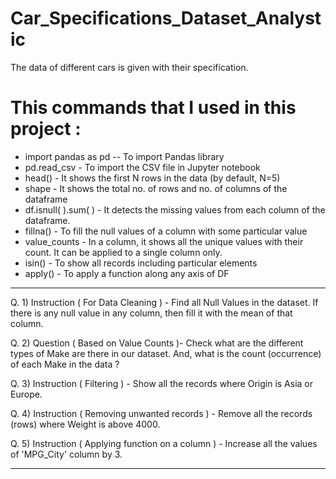 # Car_Specifications_Dataset_Analystic
The data of different cars is given with their specification.

# This commands that I used in this project :

* import pandas as pd -- To import Pandas library
* pd.read_csv - To import the CSV file in Jupyter notebook
* head() - It shows the first N rows in the data (by default, N=5)
* shape - It shows the total no. of rows and no. of columns of the dataframe
* df.isnull( ).sum( ) - It detects the missing values from each column of the dataframe.
* fillna() - To fill the null values of a column with some particular value
* value_counts - In a column, it shows all the unique values with their count. It can be applied to a single column only.
* isin() - To show all records including particular elements
* apply() - To apply a function along any axis of DF

------------------------------------------------------

Q. 1) Instruction ( For Data Cleaning ) - Find all Null Values in the dataset. If there is any null value in any column, then fill it with the mean of that column.

Q. 2) Question ( Based on Value Counts )- Check what are the different types of Make are there in our dataset. And, what is the count (occurrence) of each Make in the data ?

Q. 3) Instruction ( Filtering ) - Show all the records where Origin is Asia or Europe.

Q. 4) Instruction ( Removing unwanted records ) - Remove all the records (rows) where Weight is above 4000.

Q. 5) Instruction ( Applying function on a column ) - Increase all the values of 'MPG_City' column by 3.

------------------------------------------------------
